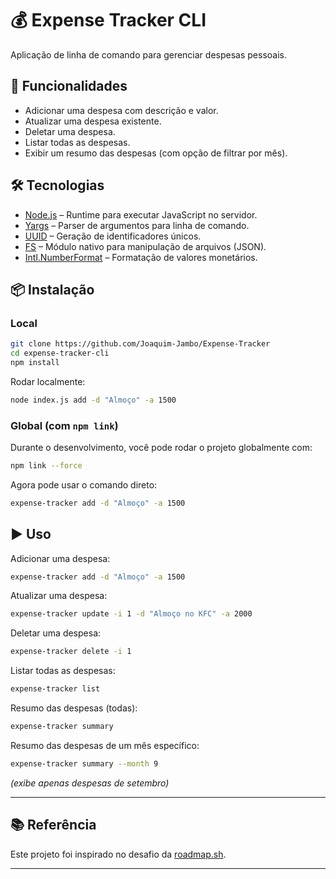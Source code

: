 # 💰 Expense Tracker CLI

Aplicação de linha de comando para gerenciar despesas pessoais.

## 🚀 Funcionalidades

* Adicionar uma despesa com descrição e valor.
* Atualizar uma despesa existente.
* Deletar uma despesa.
* Listar todas as despesas.
* Exibir um resumo das despesas (com opção de filtrar por mês).

## 🛠️ Tecnologias  

- [Node.js](https://nodejs.org/) – Runtime para executar JavaScript no servidor.  
- [Yargs](https://yargs.js.org/) – Parser de argumentos para linha de comando.  
- [UUID](https://www.npmjs.com/package/uuid) – Geração de identificadores únicos.  
- [FS](https://nodejs.org/api/fs.html) – Módulo nativo para manipulação de arquivos (JSON).  
- [Intl.NumberFormat](https://developer.mozilla.org/pt-BR/docs/Web/JavaScript/Reference/Global_Objects/Intl/NumberFormat) – Formatação de valores monetários.  

## 📦 Instalação

### Local

```bash
git clone https://github.com/Joaquim-Jambo/Expense-Tracker
cd expense-tracker-cli
npm install
```

Rodar localmente:

```bash
node index.js add -d "Almoço" -a 1500
```

### Global (com `npm link`)

Durante o desenvolvimento, você pode rodar o projeto globalmente com:

```bash
npm link --force
```

Agora pode usar o comando direto:

```bash
expense-tracker add -d "Almoço" -a 1500
```

## ▶️ Uso

Adicionar uma despesa:

```bash
expense-tracker add -d "Almoço" -a 1500
```

Atualizar uma despesa:

```bash
expense-tracker update -i 1 -d "Almoço no KFC" -a 2000
```

Deletar uma despesa:

```bash
expense-tracker delete -i 1
```

Listar todas as despesas:

```bash
expense-tracker list
```

Resumo das despesas (todas):

```bash
expense-tracker summary
```

Resumo das despesas de um mês específico:

```bash
expense-tracker summary --month 9
```

*(exibe apenas despesas de setembro)*

---

## 📚 Referência

Este projeto foi inspirado no desafio da [roadmap.sh](https://roadmap.sh/projects/expense-tracker).

---


